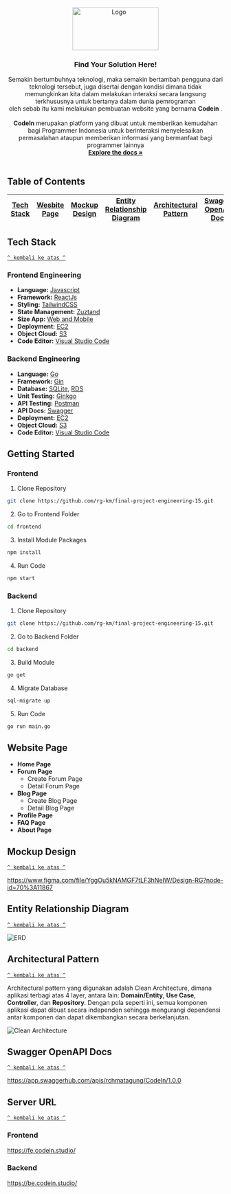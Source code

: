 <br />
<p align="center">
  <a href="https://github.com/rg-km/final-project-engineering-15">
    <img src="./assets/logo2-01.png" alt="Logo" width="200" height="100">
  </a>  
  
  <h3 align="center">Find Your Solution Here!</h3>

  <p align="center">
    Semakin bertumbuhnya teknologi, maka semakin bertambah pengguna dari teknologi tersebut, juga disertai dengan kondisi dimana tidak <br /> 
    memungkinkan kita dalam melakukan interaksi secara langsung terkhususnya untuk bertanya dalam dunia pemrograman <br /> 
    oleh sebab itu  kami melakukan pembuatan website yang bernama <strong> Codein </strong>. <br /> 
    <br />
    <strong> CodeIn </strong> merupakan platform yang dibuat untuk memberikan kemudahan bagi Programmer Indonesia untuk berinteraksi menyelesaikan permasalahan ataupun memberikan informasi yang bermanfaat bagi programmer lainnya
    <br />
    <a href="https://docs.google.com/presentation/d/1zMoOK3sKTzY6oitYUy-qlqJskLaAwqnW/edit?usp=sharing&ouid=115204411593671225594&rtpof=true&sd=true"><strong>Explore the docs »</strong></a>
    <br />
    <br />
  </p>
</p>

## Table of Contents

| [Tech Stack](#tech-stack) | [Wesbite Page](#website-page) | [Mockup Design](#mockup-design) | [Entity Relationship Diagram](#entity-relationship-diagram) | [Architectural Pattern](#architectural-pattern) | [Swagger OpenAPI Docs](#swagger-openapi-docs) | [Server URL](#server-url) |
| :-----------------------: | :---------------------------: | :-----------------------------: | :---------------------------------------------------------: | :---------------------------------------------: | --------------------------------------------- | ------------------------- |

## Tech Stack

[`^ kembali ke atas ^`](#table-of-contents)

### Frontend Engineering

- **Language:** [Javascript](https://www.javascript.com/)
- **Framework:** [ReactJs](https://reactjs.org/)
- **Styling:** [TailwindCSS](https://tailwindcss.com/)
- **State Management:** [Zuztand](https://github.com/pmndrs/zustand)
- **Size App:** [Web and Mobile](https://github.com/rg-km/final-project-engineering-15)
- **Deployment:** [EC2](https://aws.amazon.com/ec2/)
- **Object Cloud:** [S3](https://aws.amazon.com/s3/)
- **Code Editor:** [Visual Studio Code](https://code.visualstudio.com/)

### Backend Engineering

- **Language:** [Go](https://golang.org/)
- **Framework:** [Gin](https://gin-gonic.com/)
- **Database:** [SQLite](https://www.sqlite.org), [RDS](https://aws.amazon.com/rds/)
- **Unit Testing:** [Ginkgo](https://github.com/onsi/ginkgo)
- **API Testing:** [Postman](https://www.getpostman.com/)
- **API Docs:** [Swagger](https://swagger.io/)
- **Deployment:** [EC2](https://aws.amazon.com/ec2/)
- **Object Cloud:** [S3](https://aws.amazon.com/s3/)
- **Code Editor:** [Visual Studio Code](https://code.visualstudio.com/)

## Getting Started

### Frontend

1. Clone Repository
```sh
git clone https://github.com/rg-km/final-project-engineering-15.git
```
2. Go to Frontend Folder
```sh
cd frontend
```
3. Install Module Packages
```sh
npm install
``` 
4. Run Code
```sh
npm start
```

### Backend

1. Clone Repository
  ```sh
  git clone https://github.com/rg-km/final-project-engineering-15.git
  ```
2. Go to Backend Folder
```sh
cd backend
```
3. Build Module
```sh
go get
```
4. Migrate Database
```sh
sql-migrate up
```
5. Run Code
```sh
go run main.go
```

## Website Page

- **Home Page**
- **Forum Page**
  - Create Forum Page
  - Detail Forum Page
- **Blog Page**
  - Create Blog Page
  - Detail Blog Page
- **Profile Page**
- **FAQ Page**
- **About Page**

## Mockup Design

[`^ kembali ke atas ^`](#table-of-contents)

https://www.figma.com/file/YggOu5kNAMGF7tLF3hNeIW/Design-RG?node-id=70%3A11867

## Entity Relationship Diagram

[`^ kembali ke atas ^`](#table-of-contents)

![ERD](./assets/CodeIn-ERD.png)

## Architectural Pattern

[`^ kembali ke atas ^`](#table-of-contents)

Architectural pattern yang digunakan adalah Clean Architecture, dimana aplikasi terbagi atas 4 layer, antara lain: **Domain/Entity**, **Use Case**, **Controller**, dan **Repository**. Dengan pola seperti ini, semua komponen aplikasi dapat dibuat secara independen sehingga mengurangi dependensi antar komponen dan dapat dikembangkan secara berkelanjutan.

![Clean Architecture](./assets/CleanArch.png)

## Swagger OpenAPI Docs

[`^ kembali ke atas ^`](#table-of-contents)

https://app.swaggerhub.com/apis/rchmatagung/CodeIn/1.0.0

## Server URL

[`^ kembali ke atas ^`](#table-of-contents)
### Frontend

https://fe.codein.studio/

### Backend
https://be.codein.studio/
